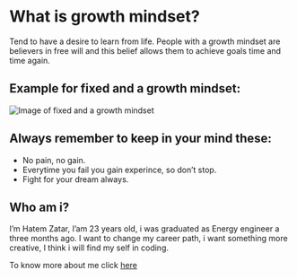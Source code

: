
# What is growth mindset?
Tend to have a desire to learn from life. People with a growth mindset are believers in free will and this belief allows them to achieve goals time and time again.


## Example for fixed and a growth mindset:
![Image of fixed and a growth mindset](https://www.joyfulthroughitall.com/wp-content/uploads/2021/12/fixed-vs-growth-mindset-examples-1.png)

## Always remember to keep in your mind these:
- No pain, no gain.
- Everytime you fail you gain experince, so don’t stop.
- Fight for your dream always.

## Who am i?
I’m Hatem Zatar, I’am 23 years old, i was graduated as Energy engineer a three months ago. I want to change my career path, i want something more creative, I think i will find my self in coding.

To know more about me click [here](https://github.com/hatemzatar)

